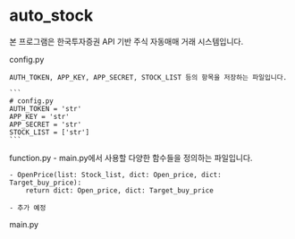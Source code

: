 # auto_stock

본 프로그램은 한국투자증권 API 기반 주식 자동매매 거래 시스템입니다.

config.py  
    
    AUTH_TOKEN, APP_KEY, APP_SECRET, STOCK_LIST 등의 항목을 저장하는 파일입니다.  

    ```
    # config.py  
    AUTH_TOKEN = 'str'  
    APP_KEY = 'str'  
    APP_SECRET = 'str'  
    STOCK_LIST = ['str']  
    ```

function.py
    - main.py에서 사용할 다양한 함수들을 정의하는 파일입니다.  

    - OpenPrice(list: Stock_list, dict: Open_price, dict: Target_buy_price):  
        return dict: Open_price, dict: Target_buy_price  

    - 추가 예정

main.py